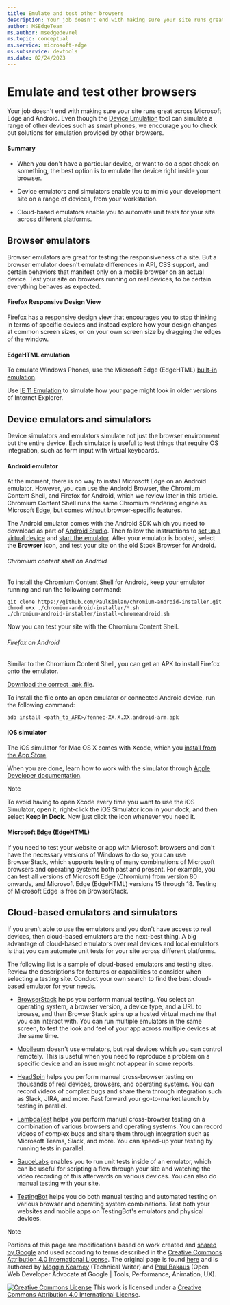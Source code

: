 ```yaml
---
title: Emulate and test other browsers
description: Your job doesn't end with making sure your site runs great across Microsoft Edge and Android.  Even though Device Emulation (Device Mode) can simulate a range of other devices such as smart phones, we encourage you to check out solutions for emulation provided by other browsers.
author: MSEdgeTeam
ms.author: msedgedevrel
ms.topic: conceptual
ms.service: microsoft-edge
ms.subservice: devtools
ms.date: 02/24/2023
---
```

<!-- Copyright Meggin Kearney and Paul Bakaus

   Licensed under the Apache License, Version 2.0 (the "License");
   you may not use this file except in compliance with the License.
   You may obtain a copy of the License at

       https://www.apache.org/licenses/LICENSE-2.0

   Unless required by applicable law or agreed to in writing, software
   distributed under the License is distributed on an "AS IS" BASIS,
   WITHOUT WARRANTIES OR CONDITIONS OF ANY KIND, either express or implied.
   See the License for the specific language governing permissions and
   limitations under the License.  -->
# Emulate and test other browsers

Your job doesn't end with making sure your site runs great across Microsoft Edge and Android.  Even though the [Device Emulation](index.md) tool can simulate a range of other devices such as smart phones, we encourage you to check out solutions for emulation provided by other browsers.


<!-- ------------------------------ -->
#### Summary

*  When you don't have a particular device, or want to do a spot check on something, the best option is to emulate the device right inside your browser.

*  Device emulators and simulators enable you to mimic your development site on a range of devices, from your workstation.

*  Cloud-based emulators enable you to automate unit tests for your site across different platforms.


<!-- ====================================================================== -->
## Browser emulators

Browser emulators are great for testing the responsiveness of a site.  But a browser emulator doesn't emulate differences in API, CSS support, and certain behaviors that manifest only on a mobile browser on an actual device.  Test your site on browsers running on real devices, to be certain everything behaves as expected.


<!-- ------------------------------ -->
#### Firefox Responsive Design View

Firefox has a [responsive design view](https://developer.mozilla.org/docs/Tools/Responsive_Design_View) that encourages you to stop thinking in terms of specific devices and instead explore how your design changes at common screen sizes, or on your own screen size by dragging the edges of the window.


<!-- ------------------------------ -->
#### EdgeHTML emulation

To emulate Windows Phones, use the Microsoft Edge (EdgeHTML) [built-in emulation](/archive/microsoft-edge/legacy/developer/devtools-guide/emulation).

Use [IE 11 Emulation](/previous-versions/windows/internet-explorer/ie-developer/samples/dn255001(v=vs.85)) to simulate how your page might look in older versions of Internet Explorer.


<!-- ====================================================================== -->
## Device emulators and simulators

Device simulators and emulators simulate not just the browser environment but the entire device.  Each simulator is useful to test things that require OS integration, such as form input with virtual keyboards.


<!-- ------------------------------ -->
#### Android emulator

<!--
![Stock Browser in Android Emulator](../media/device-mode-android-emulator-stock-browser.png)
-->

At the moment, there is no way to install Microsoft Edge on an Android emulator.  However, you can use the Android Browser, the Chromium Content Shell, and Firefox for Android, which we review later in this article.  Chromium Content Shell runs the same Chromium rendering engine as Microsoft Edge, but comes without browser-specific features.

The Android emulator comes with the Android SDK which you need to download as part of [Android Studio](https://developer.android.com/sdk/installing/studio.html).  Then follow the instructions to [set up a virtual device](https://developer.android.com/tools/devices/managing-avds.html) and [start the emulator](https://developer.android.com/tools/devices/emulator.html).
After your emulator is booted, select the **Browser** icon, and test your site on the old Stock Browser for Android.

###### Chromium content shell on Android

<!--
![Android Emulator Content Shell](../media/device-mode-android-avd-contentshell.png)
-->

To install the Chromium Content Shell for Android, keep your emulator running and run the following command:

```shell
git clone https://github.com/PaulKinlan/chromium-android-installer.git
chmod u+x ./chromium-android-installer/*.sh
./chromium-android-installer/install-chromeandroid.sh
```

Now you can test your site with the Chromium Content Shell.

###### Firefox on Android

<!--
![Firefox Icon on Android Emulator](../media/device-mode-ff-on-android-emulator.png)
-->

Similar to the Chromium Content Shell, you can get an APK to install Firefox onto the emulator.

[Download the correct .apk file](https://www.mozilla.org/firefox/all/#product-android-beta).

To install the file onto an open emulator or connected Android device, run the following command:

```shell
adb install <path_to_APK>/fennec-XX.X.XX.android-arm.apk
```


<!-- ------------------------------ -->
#### iOS simulator

The iOS simulator for Mac OS X comes with Xcode, which you [install from the App Store](https://itunes.apple.com/app/xcode/id497799835).

When you are done, learn how to work with the simulator through [Apple Developer documentation](https://help.apple.com/simulator/mac/current).

> [!NOTE]
> To avoid having to open Xcode every time you want to use the iOS Simulator, open <!--Xcode, or iOS Simulator?-->it, right-click the iOS Simulator icon in your dock, and then select **Keep in Dock**.  Now just click the icon whenever you need it.


<!-- ------------------------------ -->
#### Microsoft Edge (EdgeHTML)

If you need to test your website or app with Microsoft browsers and don't have the necessary versions of Windows to do so, you can use BrowserStack, which supports testing of many combinations of Microsoft browsers and operating systems both past and present.  For example, you can test all versions of Microsoft Edge (Chromium) from version 80 onwards, and Microsoft Edge (EdgeHTML) versions 15 through 18.  Testing of Microsoft Edge is free on BrowserStack. <!-- For more information, see [Microsoft Edge Browser Testing](https://www.browserstack.com/test-on-microsoft-edge-browser) at BrowserStack.  todo: update 404 link, article title not found at site -->


<!-- ====================================================================== -->
## Cloud-based emulators and simulators

If you aren't able to use the emulators and you don't have access to real devices, then cloud-based emulators are the next-best thing.  A big advantage of cloud-based emulators over real devices and local emulators is that you can automate unit tests for your site across different platforms.

The following list is a sample of cloud-based emulators and testing sites. Review the descriptions for features or capabilities to consider when selecting a testing site. Conduct your own search to find the best cloud-based emulator for your needs.

* [BrowserStack](https://www.browserstack.com/automate) helps you perform manual testing.  You select an operating system, a browser version, a device type, and a URL to browse, and then BrowserStack spins up a hosted virtual machine that you can interact with.  You can run multiple emulators in the same screen, to test the look and feel of your app across multiple devices at the same time.

* [Mobileum](https://www.mobileum.com/) doesn't use emulators, but real devices which you can control remotely.  This is useful when you need to reproduce a problem on a specific device and an issue might not appear in some reports.

* [HeadSpin](https://www.headspin.io/) helps you perform manual cross-browser testing on thousands of real devices, browsers, and operating systems.  You can record videos of complex bugs and share them through integration such as Slack, JIRA, and more.  Fast forward your go-to-market launch by testing in parallel.

* [LambdaTest](https://www.lambdatest.com/) helps you perform manual cross-browser testing on a combination of various browsers and operating systems.  You can record videos of complex bugs and share them through integration such as Microsoft Teams, Slack, and more.  You can speed-up your testing by running tests in parallel.

* [SauceLabs](https://saucelabs.com) enables you to run unit tests inside of an emulator, which can be useful for scripting a flow through your site and watching the video recording of this afterwards on various devices.  You can also do manual testing with your site.

* [TestingBot](https://testingbot.com/) helps you do both manual testing and automated testing on various browser and operating system combinations.  Test both your websites and mobile apps on TestingBot's emulators and physical devices.


<!-- ====================================================================== -->
> [!NOTE]
> Portions of this page are modifications based on work created and [shared by Google](https://developers.google.com/terms/site-policies) and used according to terms described in the [Creative Commons Attribution 4.0 International License](https://creativecommons.org/licenses/by/4.0).
> The original page is found [here](https://developer.chrome.com/docs/devtools/device-mode/testing-other-browsers/) and is authored by [Meggin Kearney](https://developers.google.com/web/resources/contributors#meggin-kearney) (Technical Writer) and [Paul Bakaus](https://developers.google.com/web/resources/contributors#paul-bakaus) (Open Web Developer Advocate at Google | Tools, Performance, Animation, UX).

[![Creative Commons License](../../media/cc-logo/88x31.png)](https://creativecommons.org/licenses/by/4.0)
This work is licensed under a [Creative Commons Attribution 4.0 International License](https://creativecommons.org/licenses/by/4.0).

